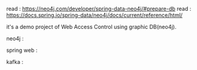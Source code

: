 read : https://neo4j.com/developer/spring-data-neo4j/#prepare-db
read : https://docs.spring.io/spring-data/neo4j/docs/current/reference/html/

it's a demo project of Web Access Control using graphic DB(neo4j).

neo4j :

spring web :

kafka : 